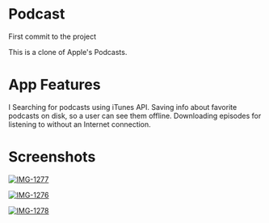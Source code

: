 # Podcast
First commit to the project 

This is a clone of Apple's Podcasts.



<h1> App Features</h1>

<p>I  Searching for podcasts using iTunes API.
 Saving info about favorite podcasts on disk, so a user can see them offline.
 Downloading episodes for listening to without an Internet connection. </p>



<h1> Screenshots</h1>


<a href="https://ibb.co/n7CS5Dy"><img src="https://i.ibb.co/Vgm8PvG/IMG-1277.png" alt="IMG-1277" border="0"></a>


<a href="https://ibb.co/5WT4ymx"><img src="https://i.ibb.co/8DMspq4/IMG-1276.png" alt="IMG-1276" border="0"></a>


<a href="https://ibb.co/fSMxqWS"><img src="https://i.ibb.co/xsh7Xbs/IMG-1278.png" alt="IMG-1278" border="0"></a>
